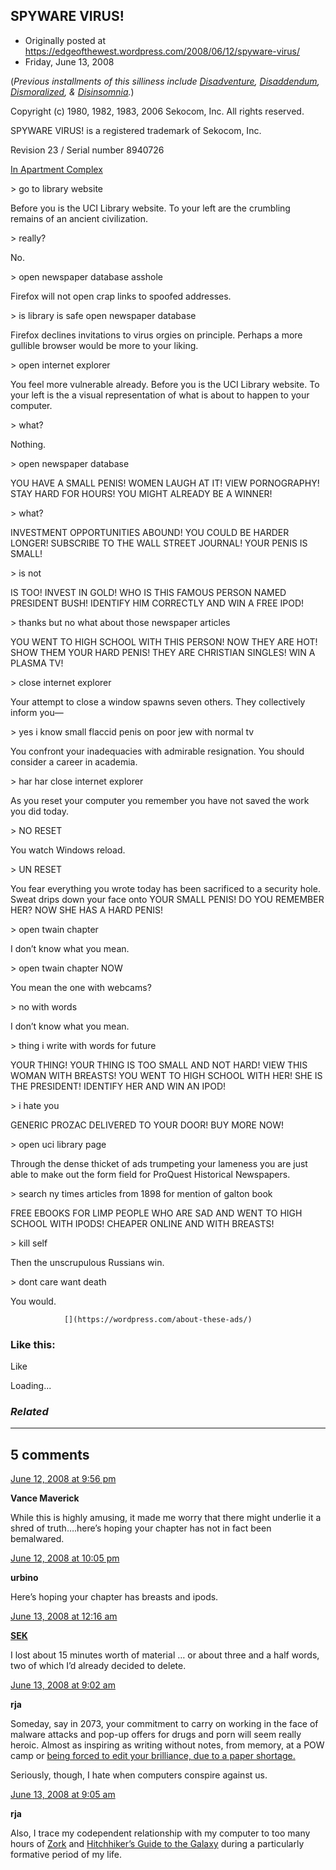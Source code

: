 ## SPYWARE VIRUS!

 * Originally posted at https://edgeofthewest.wordpress.com/2008/06/12/spyware-virus/
 * Friday, June 13, 2008

(_Previous installments of this silliness include [Disadventure](http://acephalous.typepad.com/acephalous/2006/04/disadventure.html), [Disaddendum](http://acephalous.typepad.com/acephalous/2006/04/disaddendum.html), [Dismoralized](http://acephalous.typepad.com/acephalous/2006/04/dismoralized.html), & [Disinsomnia](http://acephalous.typepad.com/acephalous/2006/08/disinsomnia.html)._)

Copyright (c) 1980, 1982, 1983, 2006 Sekocom, Inc.  All rights reserved.  

SPYWARE VIRUS! is a registered trademark of Sekocom, Inc.  

Revision 23 / Serial number 8940726

[In Apartment Complex](http://upload.wikimedia.org/wikipedia/en/c/ce/Zork\_screenshot.png)

&gt; go to library website

Before you is the UCI Library website.  To your left are the crumbling remains of an ancient civilization.

&gt; really?

No.

&gt; open newspaper database asshole

Firefox will not open crap links to spoofed addresses.

&gt; is library is safe open newspaper database

Firefox declines invitations to virus orgies on principle.  Perhaps a more gullible browser would be more to your liking.

&gt; open internet explorer

You feel more vulnerable already.  Before you is the UCI Library website.  To your left is the a visual representation of what is about to happen to your computer.

&gt; what?

Nothing.

&gt; open newspaper database

YOU HAVE A SMALL PENIS!  WOMEN LAUGH AT IT!  VIEW PORNOGRAPHY!  STAY HARD FOR HOURS!  YOU MIGHT ALREADY BE A WINNER!

&gt; what?

INVESTMENT OPPORTUNITIES ABOUND!  YOU COULD BE HARDER LONGER!  SUBSCRIBE TO THE WALL STREET JOURNAL!  YOUR PENIS IS SMALL!

&gt; is not

IS TOO!  INVEST IN GOLD!  WHO IS THIS FAMOUS PERSON NAMED PRESIDENT BUSH!  IDENTIFY HIM CORRECTLY AND WIN A FREE IPOD!

&gt; thanks but no what about those newspaper articles

YOU WENT TO HIGH SCHOOL WITH THIS PERSON!  NOW THEY ARE HOT!  SHOW THEM YOUR HARD PENIS!  THEY ARE CHRISTIAN SINGLES!  WIN A PLASMA TV!

&gt; close internet explorer

Your attempt to close a window spawns seven others.  They collectively inform you—

&gt; yes i know small flaccid penis on poor jew with normal tv

You confront your inadequacies with admirable resignation.  You should consider a career in academia.

&gt; har har close internet explorer

As you reset your computer you remember you have not saved the work you did today.

&gt; NO RESET

You watch Windows reload.

&gt; UN RESET

You fear everything you wrote today has been sacrificed to a security hole.  Sweat drips down your face onto YOUR SMALL PENIS!  DO YOU REMEMBER HER?  NOW SHE HAS A HARD PENIS!

&gt; open twain chapter

I don’t know what you mean.

&gt; open twain chapter NOW

You mean the one with webcams?

&gt; no with words

I don’t know what you mean.

&gt; thing i write with words for future

YOUR THING!  YOUR THING IS TOO SMALL AND NOT HARD!  VIEW THIS WOMAN WITH BREASTS!  YOU WENT TO HIGH SCHOOL WITH HER!  SHE IS THE PRESIDENT!  IDENTIFY HER AND WIN AN IPOD!

&gt; i hate you

GENERIC PROZAC DELIVERED TO YOUR DOOR!  BUY MORE NOW!

&gt; open uci library page

Through the dense thicket of ads trumpeting your lameness you are just able to make out the form field for ProQuest Historical Newspapers.

&gt; search ny times articles from 1898 for mention of galton book

FREE EBOOKS FOR LIMP PEOPLE WHO ARE SAD AND WENT TO HIGH SCHOOL WITH IPODS!  CHEAPER ONLINE AND WITH BREASTS!

&gt; kill self

Then the unscrupulous Russians win.

&gt; dont care want death

You would.

		

			

				[](https://wordpress.com/about-these-ads/)
				

					
				

			

		

### Like this:

Like

 
Loading...

[]()

### _Related_

	

* * *

		

## 5 comments

		

	

		

[June 12, 2008 at 9:56 pm](https://edgeofthewest.wordpress.com/2008/06/12/spyware-virus/#comment-12190)

**Vance Maverick**

					

		

While this is highly amusing, it made me worry that there might underlie it a shred of truth….here’s hoping your chapter has not in fact been bemalwared.

		

		

						

	

	

		

[June 12, 2008 at 10:05 pm](https://edgeofthewest.wordpress.com/2008/06/12/spyware-virus/#comment-12192)

**urbino**

					

		

Here’s hoping your chapter has breasts and ipods.

		

		

						

	

	

		

[June 13, 2008 at 12:16 am](https://edgeofthewest.wordpress.com/2008/06/12/spyware-virus/#comment-12205)

**[SEK](http://acephalous.typepad.com/)**

					

		

I lost about 15 minutes worth of material … or about three and a half words, two of which I’d already decided to delete.

		

		

						

	

	

		

[June 13, 2008 at 9:02 am](https://edgeofthewest.wordpress.com/2008/06/12/spyware-virus/#comment-12218)

**rja**

					

		

Someday, say in 2073, your commitment to carry on working in the face of malware attacks and pop-up offers for drugs and porn will seem really heroic.  Almost as inspiring as writing without notes, from memory, at a POW camp or [being forced to edit your brilliance, due to a paper shortage.](http://books.google.com/books?id=t4VE-o27YigC&pg=PA32&lpg=PA32&dq=karl+popper+paper+shortage&source=web&ots=1j4cuxy\_jv&sig=MQm2-xBaeuUF6VxWue0p9XQ-UFs&hl=en&sa=X&oi=book\_result&resnum=4&ct=result)

Seriously, though, I hate when computers conspire against us.

		

		

						

	

	

		

[June 13, 2008 at 9:05 am](https://edgeofthewest.wordpress.com/2008/06/12/spyware-virus/#comment-12219)

**rja**

					

		

Also, I trace my codependent relationship with my computer to too many hours of [Zork]() and [Hitchhiker’s Guide to the Galaxy]() during a particularly formative period of my life.

		

		

						

	

	

		

		

	

	  